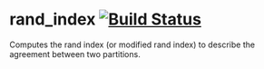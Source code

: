 # rand_index [![Build Status](https://travis-ci.org/cmccomb/rand_index.svg?branch=master)](https://travis-ci.org/cmccomb/rand_index)
Computes the rand index (or modified rand index) to describe the agreement between two partitions.
